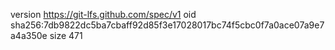 version https://git-lfs.github.com/spec/v1
oid sha256:7db9822dc5ba7cbaff92d85f3e17028017bc74f5cbc0f7a0ace07a9e7a4a350e
size 471
